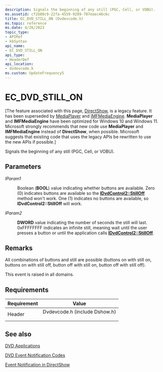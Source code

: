 ```yaml
---
description: Signals the beginning of any still (PGC, Cell, or VOBU).
ms.assetid: cf2b08c9-22fa-4559-9289-787eaec46c6c
title: EC_DVD_STILL_ON (Dvdevcode.h)
ms.topic: reference
ms.date: 4/26/2023
topic_type: 
- APIRef
- kbSyntax
api_name: 
- EC_DVD_STILL_ON
api_type: 
- HeaderDef
api_location: 
- dvdevcode.h
ms.custom: UpdateFrequency5
---
```


# EC\_DVD\_STILL\_ON

\[The feature associated with this page, [DirectShow](/windows/win32/directshow/directshow), is a legacy feature. It has been superseded by [MediaPlayer](/uwp/api/Windows.Media.Playback.MediaPlayer) and [IMFMediaEngine](/windows/win32/api/mfmediaengine/nn-mfmediaengine-imfmediaengine). **MediaPlayer** and **IMFMediaEngine** have been optimized for Windows 10 and Windows 11. Microsoft strongly recommends that new code use **MediaPlayer** and **IMFMediaEngine** instead of **DirectShow**, when possible. Microsoft suggests that existing code that uses the legacy APIs be rewritten to use the new APIs if possible.\]

Signals the beginning of any still (PGC, Cell, or VOBU).

## Parameters

<dl> <dt>

<span id="lParam1"></span><span id="lparam1"></span><span id="LPARAM1"></span>*lParam1*
</dt> <dd>

Boolean (**BOOL**) value indicating whether buttons are available. Zero (0) indicates buttons are available so the [**IDvdControl2::StillOff**](/windows/desktop/api/Strmif/nf-strmif-idvdcontrol2-stilloff) method won't work. One (1) indicates no buttons are available, so **IDvdControl2::StillOff** will work.

</dd> <dt>

<span id="lParam2"></span><span id="lparam2"></span><span id="LPARAM2"></span>*lParam2*
</dt> <dd>

**DWORD** value indicating the number of seconds the still will last. 0xFFFFFFFF indicates an infinite still, meaning wait until the user presses a button or until the application calls [**IDvdControl2::StillOff**](/windows/desktop/api/Strmif/nf-strmif-idvdcontrol2-stilloff).

</dd> </dl>

## Remarks

All combinations of buttons and still are possible (buttons on with still on, buttons on with still off, button off with still on, button off with still off).

This event is raised in all domains.

## Requirements



| Requirement | Value |
|-------------------|----------------------------------------------------------------------------------------------------------|
| Header<br/> | <dl> <dt>Dvdevcode.h (include Dshow.h)</dt> </dl> |



## See also

<dl> <dt>

[DVD Applications](dvd-applications.md)
</dt> <dt>

[DVD Event Notification Codes](dvd-notification-codes.md)
</dt> <dt>

[Event Notification in DirectShow](event-notification-in-directshow.md)
</dt> </dl>

 

 




